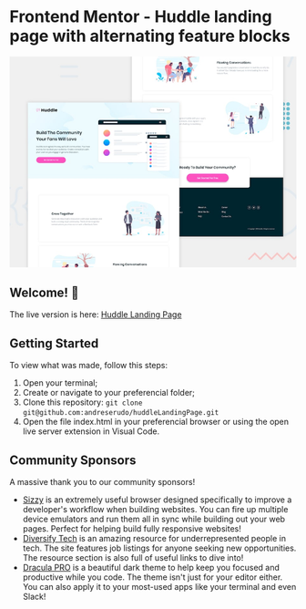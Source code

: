 # Frontend Mentor - Huddle landing page with alternating feature blocks

![Design preview for the Huddle landing page with alternating feature blocks coding challenge](./design/desktop-preview.jpg)

## Welcome! 👋

The live version is here: [Huddle Landing Page](https://huddle-landing-page-serudo.vercel.app/)


## Getting Started

To view what was made, follow this steps:
1. Open your terminal;
2. Create or navigate to your preferencial folder;
3. Clone this repository: `git clone git@github.com:andreserudo/huddleLandingPage.git` 
4. Open the file index.html in your preferencial browser or using the open live server extension in Visual Code.

## Community Sponsors

A massive thank you to our community sponsors!

- [Sizzy](https://bit.ly/fm-sizzy) is an extremely useful browser designed specifically to improve a developer's workflow when building websites. You can fire up multiple device emulators and run them all in sync while building out your web pages. Perfect for helping build fully responsive websites!
- [Diversify Tech](https://bit.ly/fem-diversify-tech) is an amazing resource for underrepresented people in tech. The site features job listings for anyone seeking new opportunities. The resource section is also full of useful links to dive into!
- [Dracula PRO](https://bit.ly/fem-dracula) is a beautiful dark theme to help keep you focused and productive while you code. The theme isn't just for your editor either. You can also apply it to your most-used apps like your terminal and even Slack!
